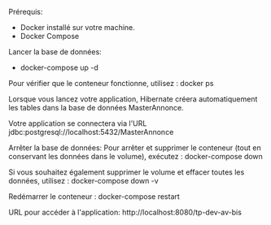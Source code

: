 Prérequis:
- Docker installé sur votre machine.
- Docker Compose


Lancer la base de données:
- docker-compose up -d


Pour vérifier que le conteneur fonctionne, utilisez : docker ps


Lorsque vous lancez votre application, Hibernate créera automatiquement les tables dans la base de données MasterAnnonce. 

Votre application se connectera via l'URL jdbc:postgresql://localhost:5432/MasterAnnonce

Arrêter la base de données:
Pour arrêter et supprimer le conteneur (tout en conservant les données dans le volume), exécutez : docker-compose down

Si vous souhaitez également supprimer le volume et effacer toutes les données, utilisez : docker-compose down -v

Redémarrer le conteneur : docker-compose restart

URL pour accéder à l'application: http://localhost:8080/tp-dev-av-bis
